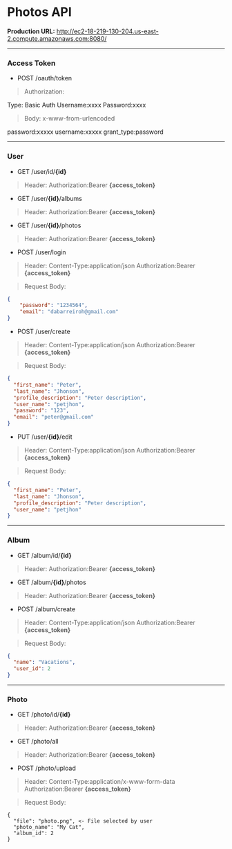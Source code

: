 # Photos API
      
**Production URL:** http://ec2-18-219-130-204.us-east-2.compute.amazonaws.com:8080/

---
### Access Token

* POST /oauth/token

> Authorization:

Type: Basic Auth
      Username:xxxx
      Password:xxxx

> Body:  x-www-from-urlencoded

password:xxxxx
username:xxxxx
grant_type:password

---
### User

* GET  /user/id/**{id}**

> Header: Authorization:Bearer **{access_token}**

* GET  /user/**{id}**/albums

> Header: Authorization:Bearer **{access_token}**

* GET  /user/**{id}**/photos

> Header: Authorization:Bearer **{access_token}**

* POST /user/login

> Header: 
Content-Type:application/json
Authorization:Bearer **{access_token}**

> Request Body:
```json
{
    "password": "1234564",
    "email": "dabarreiroh@gmail.com"
}
```

* POST /user/create

> Header: 
Content-Type:application/json
Authorization:Bearer **{access_token}**

> Request Body:
```json
{
  "first_name": "Peter",
  "last_name": "Jhonson",
  "profile_description": "Peter description",
  "user_name": "petjhon",
  "password": "123",
  "email": "peter@gmail.com"
}
```

* PUT /user/**{id}**/edit

> Header: 
Content-Type:application/json
Authorization:Bearer **{access_token}**

> Request Body:
```json
{
  "first_name": "Peter",
  "last_name": "Jhonson",
  "profile_description": "Peter description",
  "user_name": "petjhon"
}
```

---
### Album

* GET  /album/id/**{id}**

> Header: Authorization:Bearer **{access_token}**

* GET  /album/**{id}**/photos

> Header: Authorization:Bearer **{access_token}**

* POST /album/create

> Header: 
Content-Type:application/json
Authorization:Bearer **{access_token}**

> Request Body:
```json
{
  "name": "Vacations",
  "user_id": 2
}
```

---
### Photo

* GET  /photo/id/**{id}**

> Header: Authorization:Bearer **{access_token}**

* GET  /photo/all

> Header: Authorization:Bearer **{access_token}**

* POST /photo/upload

> Header: 
Content-Type:application/x-www-form-data
Authorization:Bearer **{access_token}**

> Request Body:
```
{
  "file": "photo.png", <- File selected by user
  "photo_name": "My Cat",
  "album_id": 2
}
```
